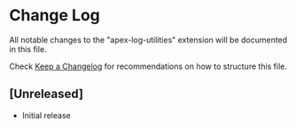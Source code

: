# Change Log

All notable changes to the "apex-log-utilities" extension will be documented in this file.

Check [Keep a Changelog](http://keepachangelog.com/) for recommendations on how to structure this file.

## [Unreleased]

- Initial release